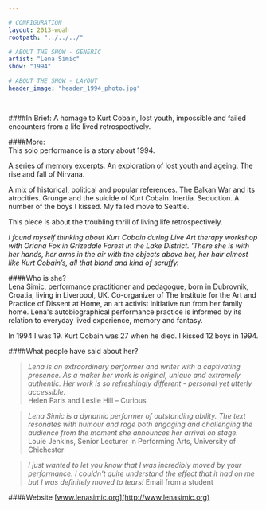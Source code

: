 ```yaml
---

# CONFIGURATION
layout: 2013-woah
rootpath: "../../../"

# ABOUT THE SHOW - GENERIC
artist: "Lena Simic"
show: "1994"

# ABOUT THE SHOW - LAYOUT
header_image: "header_1994_photo.jpg"

---
```

####In Brief:
A homage to Kurt Cobain, lost youth, impossible and failed encounters from a life lived retrospectively.    

####More:    
This solo performance is a story about 1994.    

A series of memory excerpts. An exploration of lost youth and ageing. The rise and fall of Nirvana.    

A mix of historical, political and popular references. The Balkan War and its atrocities. Grunge and the suicide of Kurt Cobain. Inertia. Seduction. A number of the boys I kissed. My failed move to Seattle.    

This piece is about the troubling thrill of living life retrospectively.    

*I found myself thinking about Kurt Cobain during Live Art therapy workshop with Oriana Fox in Grizedale Forest in the Lake District. 'There she is with her hands, her arms in the air with the objects above her, her hair almost like Kurt Cobain’s, all that blond and kind of scruffy.*    

####Who is she?    
Lena Simic, performance practitioner and pedagogue, born in Dubrovnik, Croatia, living in Liverpool, UK. Co-organizer of The Institute for the Art and Practice of Dissent at Home, an art activist initiative run from her family home. Lena's autobiographical performance practice is informed by its relation to everyday lived experience, memory and fantasy.    

In 1994 I was 19. Kurt Cobain was 27 when he died. I kissed 12 boys in 1994.    

####What people have said about her?    
>*Lena is an extraordinary performer and writer with a captivating presence. As a maker her work is original, unique and extremely authentic. Her work is so refreshingly different - personal yet utterly accessible.*<br> Helen Paris and Leslie Hill – Curious    

>*Lena Simic is a dynamic performer of outstanding ability. The text resonates with humour and rage both engaging and challenging the audience from the moment she announces her arrival on stage.*<br> Louie Jenkins, Senior Lecturer in Performing Arts, University of Chichester    

>*I just wanted to let you know that I was incredibly moved by your performance. I couldn't quite understand the effect that it had on me but I was definitely moved to tears!* Email from a student    

####Website
[www.lenasimic.org](http://www.lenasimic.org)    

